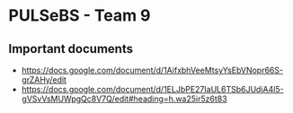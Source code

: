 # PULSeBS - Team 9
## Important documents
- https://docs.google.com/document/d/1AifxbhVeeMtsyYsEbVNopr66S-grZAHy/edit
- https://docs.google.com/document/d/1ELJbPE27IaUL6TSb6JUdjA4l5-gVSvVsMUWpgQc8V7Q/edit#heading=h.wa25ir5z6t83
